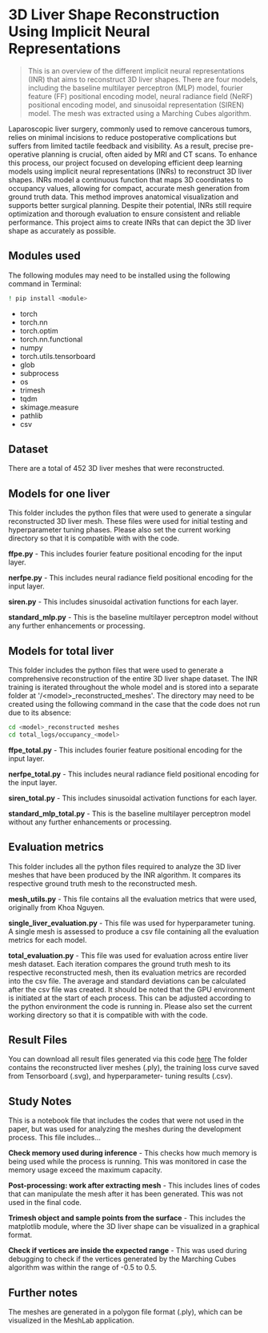 # 3D Liver Shape Reconstruction Using Implicit Neural Representations
> This is an overview of the different implicit neural representations (INR) that aims to reconstruct 3D liver shapes. There are four models, including the baseline multilayer perceptron (MLP) model, fourier feature (FF) positional encoding model, neural radiance field (NeRF) positional encoding model, and sinusoidal representation (SIREN) model. The mesh was extracted using a Marching Cubes algorithm.

Laparoscopic liver surgery, commonly used to remove cancerous tumors, relies on minimal incisions to reduce postoperative complications but suffers from limited tactile feedback and visibility. As a result, precise pre-operative planning is crucial, often aided by MRI and CT scans. To enhance this process, our project focused on developing efficient deep learning models using implicit neural representations (INRs) to reconstruct 3D liver shapes. INRs model a continuous function that maps 3D coordinates to occupancy values, allowing for compact, accurate mesh generation from ground truth data. This method improves anatomical visualization and supports better surgical planning. Despite their potential, INRs still require optimization and thorough evaluation to ensure consistent and reliable performance. This project aims to create INRs that can depict the 3D liver shape as accurately as possible.

## Modules used

The following modules may need to be installed using the following command in Terminal:

```sh
! pip install <module>
```

* torch
* torch.nn
* torch.optim
* torch.nn.functional
* numpy
* torch.utils.tensorboard
* glob
* subprocess
* os
* trimesh
* tqdm 
* skimage.measure
* pathlib
* csv

## Dataset

There are a total of 452 3D liver meshes that were reconstructed.

## Models for one liver

This folder includes the python files that were used to generate a singular reconstructed 3D liver mesh. These files were used for initial testing and hyperparameter tuning phases. Please also set the current working directory so that it is compatible with with the code.

**ffpe.py** - This includes fourier feature positional encoding for the input layer.

**nerfpe.py** - This includes neural radiance field positional encoding for the input layer.

**siren.py** - This includes sinusoidal activation functions for each layer.

**standard_mlp.py** - This is the baseline multilayer perceptron model without any further enhancements or processing.

## Models for total liver

This folder includes the python files that were used to generate a comprehensive reconstruction of the entire 3D liver shape dataset. The INR training is iterated throughout the whole model and is stored into a separate folder at '/\<model\>_reconstructed_meshes'. The directory may need to be created using the following command in the case that the code does not run due to its absence:

```sh
cd <model>_reconstructed meshes
cd total_logs/occupancy_<model>
```

**ffpe_total.py** - This includes fourier feature positional encoding for the input layer.

**nerfpe_total.py** - This includes neural radiance field positional encoding for the input layer.

**siren_total.py** - This includes sinusoidal activation functions for each layer.

**standard_mlp_total.py** - This is the baseline multilayer perceptron model without any further enhancements or processing.

## Evaluation metrics

This folder includes all the python files required to analyze the 3D liver meshes that have been produced by the INR algorithm. It compares its respective ground truth mesh to the reconstructed mesh.

**mesh_utils.py** - This file contains all the evaluation metrics that were used, originally from Khoa Nguyen.

**single_liver_evaluation.py** - This file was used for hyperparameter tuning. A single mesh is assessed to produce a csv file containing all the evaluation metrics for each model.

**total_evaluation.py** - This file was used for evaluation across entire liver mesh dataset. Each iteration compares the ground truth mesh to its respective reconstructed mesh, then its evaluation metrics are recorded into the csv file. The average and standard deviations can be calculated after the csv file was created. It should be noted that the GPU environment is initiated at the start of each process. This can be adjusted according to the python environment the code is running in. Please also set the current working directory so that it is compatible with with the code.

## Result Files 

You can download all result files generated via this code [here](https://drive.google.com/file/d/143FM20plOQqEcY9EF0J9Wk2K2lGK-0hy/view?usp=sharing)
The folder contains the reconstructed liver meshes (.ply), the training loss curve saved from Tensorboard (.svg), and hyperparameter- tuning results (.csv). 
## Study Notes

This is a notebook file that includes the codes that were not used in the paper, but was used for analyzing the meshes during the development process. This file includes...

**Check memory used during inference** - This checks how much memory is being used while the process is running. This was monitored in case the memory usage exceed the maximum capacity.

**Post-processing: work after extracting mesh** - This includes lines of codes that can manipulate the mesh after it has been generated. This was not used in the final code.

**Trimesh object and sample points from the surface** - This includes the matplotlib module, where the 3D liver shape can be visualized in a graphical format.

**Check if vertices are inside the expected range** - This was used during debugging to check if the vertices generated by the Marching Cubes algorithm was within the range of -0.5 to 0.5.

## Further notes

The meshes are generated in a polygon file format (.ply), which can be visualized in the MeshLab application. 
